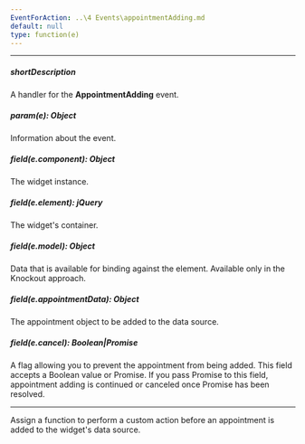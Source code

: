 ```yaml
---
EventForAction: ..\4 Events\appointmentAdding.md
default: null
type: function(e)
---
```

---
##### shortDescription
A handler for the **AppointmentAdding** event.

##### param(e): Object
Information about the event.

##### field(e.component): Object
The widget <a href="/Documentation/16_2/ApiReference/UI_Widgets/dxScheduler/Methods/#instance"></a> instance.

##### field(e.element): jQuery
The widget's container.

##### field(e.model): Object
Data that is available for binding against the element. Available only in the Knockout approach.

##### field(e.appointmentData): Object
The appointment object to be added to the data source.

##### field(e.cancel): Boolean|Promise
A flag allowing you to prevent the appointment from being added. This field accepts a Boolean value or Promise. If you pass Promise to this field, appointment adding is continued or canceled once Promise has been resolved.

---
Assign a function to perform a custom action before an appointment is added to the widget's data source.